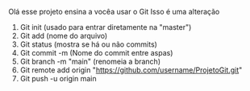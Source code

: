 Olá esse projeto ensina a vocêa usar o Git
Isso é uma alteração
1. Git init (usado para entrar diretamente na "master")
2. Git add (nome do arquivo)
3. Git status (mostra se há ou não commits)
4. Git commit -m (Nome do commit entre aspas)
5. Git branch -m "main" (renomeia a branch)
6. Git remote add origin "https://github.com/username/ProjetoGit.git"
7. Git push -u origin main